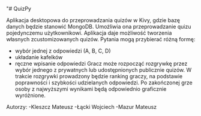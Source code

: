 "# QuizPy

Aplikacja desktopowa do przeprowadzania quizów w Kivy, gdzie bazę danych będzie stanowić MongoDB. Umożliwia ona przeprowadzanie quizu pojedynczemu użytkownikowi. Aplikacja daje możliwość tworzenia własnych zcustomizowanych quizów. Pytania mogą przybierać różną formę: 
-	wybór jednej z odpowiedzi (A, B, C, D)
-	układanie kafelków
-	ręczne wpisanie odpowiedzi
Gracz może rozpocząć rozgrywkę przez wybór jednego z prywatnych lub udostępnionych publicznie quizów. W trakcie rozgrywki prowadzony będzie ranking graczy, na podstawie poprawności i szybkości udzielanych odpowiedzi. Po zakończonej grze osoby z najwyższymi wynikami będą odpowiednio graficznie wyróżnione.

Autorzy:
-Kleszcz Mateusz
-Łącki Wojciech
-Mazur Mateusz
